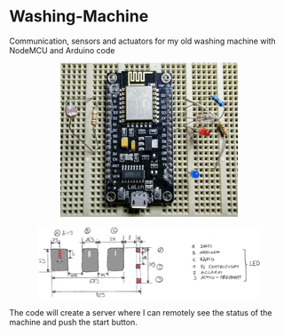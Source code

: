 # Washing-Machine
Communication, sensors and actuators for my old washing machine with NodeMCU and Arduino code

<p align="center">
<img src="https://github.com/celatzur/Washing-Machine/blob/master/images/Protoboard_01x.jpeg" width="320" height="277" />
</p>
<p align="center">
<img src="https://github.com/celatzur/Washing-Machine/blob/master/images/WashingMachine_HandSketchxC.jpeg" width="400" height="130" />
</p>

The code will create a server where I can remotely see the status of the machine and push the start button.
